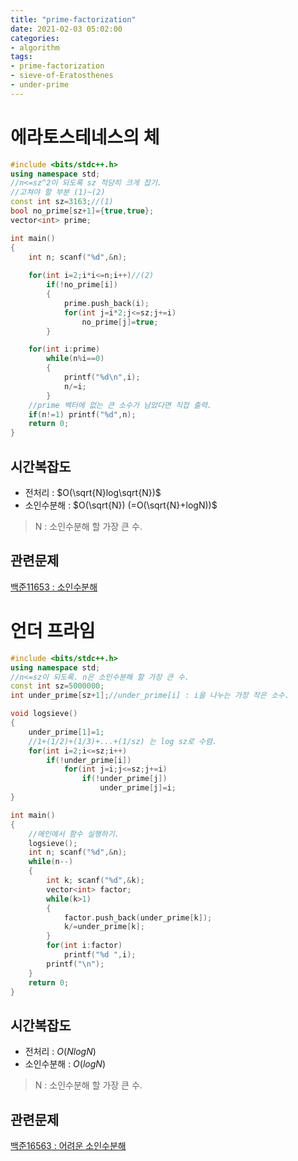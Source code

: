 ```yaml
---
title: "prime-factorization"
date: 2021-02-03 05:02:00
categories:
- algorithm
tags:
- prime-factorization
- sieve-of-Eratosthenes
- under-prime
---
```


<!-- more -->

# 에라토스테네스의 체

```c++
#include <bits/stdc++.h>
using namespace std;
//n<=sz^2이 되도록 sz 적당히 크게 잡기.
//고쳐야 할 부분 (1)~(2)
const int sz=3163;//(1)
bool no_prime[sz+1]={true,true};
vector<int> prime;

int main()
{
    int n; scanf("%d",&n);
    
    for(int i=2;i*i<=n;i++)//(2)
        if(!no_prime[i])
        {
            prime.push_back(i);
            for(int j=i*2;j<=sz;j+=i)
                no_prime[j]=true;
        }

    for(int i:prime)
        while(n%i==0)
        {
            printf("%d\n",i);
            n/=i;
        }
    //prime 벡터에 없는 큰 소수가 남았다면 직접 출력.
    if(n!=1) printf("%d",n);
    return 0;
}
```

## 시간복잡도

* 전처리 : $O(\sqrt{N}log\sqrt{N})$
* 소인수분해 : $O(\sqrt{N}) (=O(\sqrt{N}+logN))$

> N : 소인수분해 할 가장 큰 수.



## 관련문제

[백준11653 : 소인수분해](https://www.acmicpc.net/problem/11653)











# 언더 프라임

```c++
#include <bits/stdc++.h>
using namespace std;
//n<=sz이 되도록. n은 소인수분해 할 가장 큰 수.
const int sz=5000000;
int under_prime[sz+1];//under_prime[i] : i을 나누는 가장 작은 소수.

void logsieve()
{
    under_prime[1]=1;
    //1+(1/2)+(1/3)+...+(1/sz) 는 log sz로 수렴.
    for(int i=2;i<=sz;i++)
        if(!under_prime[i])
            for(int j=i;j<=sz;j+=i)
                if(!under_prime[j])
                    under_prime[j]=i;
}

int main()
{
    //메인에서 함수 실행하기.
    logsieve();
    int n; scanf("%d",&n);
    while(n--)
    {
        int k; scanf("%d",&k);
        vector<int> factor;
        while(k>1)
        {
            factor.push_back(under_prime[k]);
            k/=under_prime[k];
        }
        for(int i:factor)
            printf("%d ",i);
        printf("\n");
    }
    return 0;
}
```

## 시간복잡도

* 전처리 : $O(NlogN)$
* 소인수분해 : $O(logN)$

> N : 소인수분해 할 가장 큰 수.



## 관련문제

[백준16563 : 어려운 소인수분해](https://www.acmicpc.net/problem/16563)